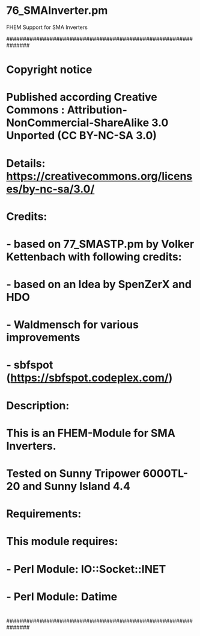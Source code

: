 # 76_SMAInverter.pm
FHEM Support for SMA Inverters

###############################################################
#
#
#  Copyright notice
#
#  Published according Creative Commons : Attribution-NonCommercial-ShareAlike 3.0 Unported (CC BY-NC-SA 3.0)
#  Details: https://creativecommons.org/licenses/by-nc-sa/3.0/
#
#  Credits:
#  - based on 77_SMASTP.pm by Volker Kettenbach with following credits:
#  - based on an Idea by SpenZerX and HDO
#  - Waldmensch for various improvements
#  - sbfspot (https://sbfspot.codeplex.com/)
#
#  Description:
#  This is an FHEM-Module for SMA Inverters.
#  Tested on Sunny Tripower 6000TL-20 and Sunny Island 4.4
#
#  Requirements:
#  This module requires:
#  - Perl Module: IO::Socket::INET
#  - Perl Module: Datime
#
#
###############################################################
